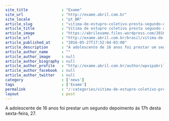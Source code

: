 ```yaml
---
site_title               : "Exame"
site_url                 : "http://exame.abril.com.br"
site_locale              : "pt_BR"
article_slug             : "vitima-de-estupro-coletivo-presta-segundo-depoimento"
article_title            : "Vítima de estupro coletivo presta segundo depoimento"
article_image            : "https://abrilexame.files.wordpress.com/2016/09/size_960_16_9_crime-sexual12.jpg?quality=70&strip=all&w=960"
article_url              : "http://exame.abril.com.br/brasil/vitima-de-estupro-coletivo-presta-segundo-depoimento/"
article_published_at     : "2016-05-27T17:52:04-03:00"
article_description      : "A adolescente de 16 anos foi prestar um segundo depoimento às 17h desta sexta-feira, 27."
article_author_name      : ""
article_author_image     : null
article_author_biography : null
article_author_profile   : "http://exame.abril.com.br/author/wpvipabril/"
article_author_facebook  : null
article_author_twitter   : null
category                 : ['news']
tags                     : ['Exame']
permalink                : "/:categories/vitima-de-estupro-coletivo-presta-segundo-depoimento/"
layout                   : post
---
```


A adolescente de 16 anos foi prestar um segundo depoimento às 17h desta sexta-feira, 27.
